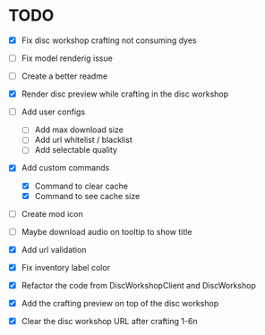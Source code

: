 # TODO
* [x] Fix disc workshop crafting not consuming dyes
* [ ] Fix model renderig issue
* [ ] Create a better readme
* [x] Render disc preview while crafting in the disc workshop
* [ ] Add user configs
  * [ ] Add max download size
  * [ ] Add url whitelist / blacklist
  * [ ] Add selectable quality
* [x] Add custom commands
  * [x] Command to clear cache
  * [x] Command to see cache size
* [ ] Create mod icon
* [ ] Maybe download audio on tooltip to show title
* [x] Add url validation
* [x] Fix inventory label color
* [x] Refactor the code from DiscWorkshopClient and DiscWorkshop
* [x] Add the crafting preview on top of the disc workshop
* [x] Clear the disc workshop URL after crafting
1-6n



